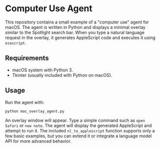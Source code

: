 # Computer Use Agent

This repository contains a small example of a "computer use" agent for macOS.
The agent is written in Python and displays a minimal overlay similar to the
Spotlight search bar. When you type a natural language request in the overlay,
it generates AppleScript code and executes it using `osascript`.

## Requirements

- macOS system with Python 3.
- Tkinter (usually included with Python on macOS).

## Usage

Run the agent with:

```bash
python mac_overlay_agent.py
```

An overlay window will appear. Type a simple command such as `open Safari` or
`new note`. The agent will display the generated AppleScript and attempt to run
it. The included `nl_to_applescript` function supports only a few basic
examples, but you can extend it or integrate a language model API for more
advanced behavior.
